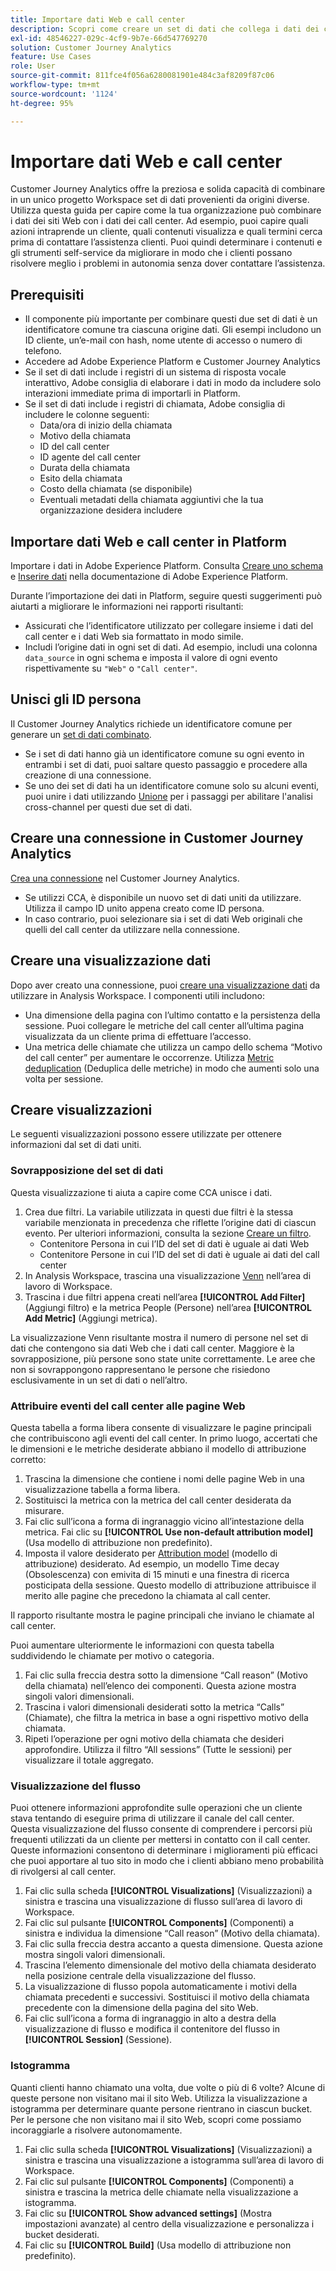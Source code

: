 ```yaml
---
title: Importare dati Web e call center
description: Scopri come creare un set di dati che collega i dati dei call center e dei siti Web.
exl-id: 48546227-029c-4cf9-9b7e-66d547769270
solution: Customer Journey Analytics
feature: Use Cases
role: User
source-git-commit: 811fce4f056a6280081901e484c3af8209f87c06
workflow-type: tm+mt
source-wordcount: '1124'
ht-degree: 95%

---
```


# Importare dati Web e call center

Customer Journey Analytics offre la preziosa e solida capacità di combinare in un unico progetto Workspace set di dati provenienti da origini diverse. Utilizza questa guida per capire come la tua organizzazione può combinare i dati dei siti Web con i dati dei call center. Ad esempio, puoi capire quali azioni intraprende un cliente, quali contenuti visualizza e quali termini cerca prima di contattare l’assistenza clienti. Puoi quindi determinare i contenuti e gli strumenti self-service da migliorare in modo che i clienti possano risolvere meglio i problemi in autonomia senza dover contattare l’assistenza.

## Prerequisiti

* Il componente più importante per combinare questi due set di dati è un identificatore comune tra ciascuna origine dati. Gli esempi includono un ID cliente, un’e-mail con hash, nome utente di accesso o numero di telefono.
* Accedere ad Adobe Experience Platform e Customer Journey Analytics
* Se il set di dati include i registri di un sistema di risposta vocale interattivo, Adobe consiglia di elaborare i dati in modo da includere solo interazioni immediate prima di importarli in Platform.
* Se il set di dati include i registri di chiamata, Adobe consiglia di includere le colonne seguenti:
   * Data/ora di inizio della chiamata
   * Motivo della chiamata
   * ID del call center
   * ID agente del call center
   * Durata della chiamata
   * Esito della chiamata
   * Costo della chiamata (se disponibile)
   * Eventuali metadati della chiamata aggiuntivi che la tua organizzazione desidera includere

## Importare dati Web e call center in Platform

Importare i dati in Adobe Experience Platform. Consulta [Creare uno schema](https://experienceleague.adobe.com/docs/experience-platform/xdm/tutorials/create-schema-ui.html?lang=it) e [Inserire dati](https://experienceleague.adobe.com/docs/experience-platform/ingestion/home.html?lang=it) nella documentazione di Adobe Experience Platform.

Durante l’importazione dei dati in Platform, seguire questi suggerimenti può aiutarti a migliorare le informazioni nei rapporti risultanti:

* Assicurati che l’identificatore utilizzato per collegare insieme i dati del call center e i dati Web sia formattato in modo simile.
* Includi l’origine dati in ogni set di dati. Ad esempio, includi una colonna `data_source` in ogni schema e imposta il valore di ogni evento rispettivamente su `"Web"` o `"Call center"`. <!--mapper-->

## Unisci gli ID persona

Il Customer Journey Analytics richiede un identificatore comune per generare un [set di dati combinato](/help/connections/combined-dataset.md).

* Se i set di dati hanno già un identificatore comune su ogni evento in entrambi i set di dati, puoi saltare questo passaggio e procedere alla creazione di una connessione.
* Se uno dei set di dati ha un identificatore comune solo su alcuni eventi, puoi unire i dati utilizzando [Unione](/help/stitching/overview.md) per i passaggi per abilitare l&#39;analisi cross-channel per questi due set di dati.

## Creare una connessione in Customer Journey Analytics

[Crea una connessione](/help/connections/create-connection.md) nel Customer Journey Analytics.

* Se utilizzi CCA, è disponibile un nuovo set di dati uniti da utilizzare. Utilizza il campo ID unito appena creato come ID persona.
* In caso contrario, puoi selezionare sia i set di dati Web originali che quelli del call center da utilizzare nella connessione.

## Creare una visualizzazione dati

Dopo aver creato una connessione, puoi [creare una visualizzazione dati](/help/data-views/create-dataview.md) da utilizzare in Analysis Workspace. I componenti utili includono:

* Una dimensione della pagina con l’ultimo contatto e la persistenza della sessione. Puoi collegare le metriche del call center all’ultima pagina visualizzata da un cliente prima di effettuare l’accesso.
* Una metrica delle chiamate che utilizza un campo dello schema “Motivo del call center” per aumentare le occorrenze. Utilizza [Metric deduplication](/help/data-views/component-settings/metric-deduplication.md) (Deduplica delle metriche) in modo che aumenti solo una volta per sessione.

## Creare visualizzazioni

Le seguenti visualizzazioni possono essere utilizzate per ottenere informazioni dal set di dati uniti.

### Sovrapposizione del set di dati

Questa visualizzazione ti aiuta a capire come CCA unisce i dati.

1. Crea due filtri. La variabile utilizzata in questi due filtri è la stessa variabile menzionata in precedenza che riflette l’origine dati di ciascun evento. Per ulteriori informazioni, consulta la sezione [Creare un filtro](/help/components/filters/create-filters.md).
   * Contenitore Persona in cui l’ID del set di dati è uguale ai dati Web
   * Contenitore Persone in cui l’ID del set di dati è uguale ai dati del call center
2. In Analysis Workspace, trascina una visualizzazione [Venn](/help/analysis-workspace/visualizations/venn.md) nell’area di lavoro di Workspace.
3. Trascina i due filtri appena creati nell’area **[!UICONTROL Add Filter]** (Aggiungi filtro) e la metrica People (Persone) nell’area **[!UICONTROL Add Metric]** (Aggiungi metrica).

La visualizzazione Venn risultante mostra il numero di persone nel set di dati che contengono sia dati Web che i dati call center. Maggiore è la sovrapposizione, più persone sono state unite correttamente. Le aree che non si sovrappongono rappresentano le persone che risiedono esclusivamente in un set di dati o nell’altro.

### Attribuire eventi del call center alle pagine Web

Questa tabella a forma libera consente di visualizzare le pagine principali che contribuiscono agli eventi del call center. In primo luogo, accertati che le dimensioni e le metriche desiderate abbiano il modello di attribuzione corretto:

1. Trascina la dimensione che contiene i nomi delle pagine Web in una visualizzazione tabella a forma libera.
1. Sostituisci la metrica con la metrica del call center desiderata da misurare.
1. Fai clic sull’icona a forma di ingranaggio vicino all’intestazione della metrica. Fai clic su **[!UICONTROL Use non-default attribution model]** (Usa modello di attribuzione non predefinito).
1. Imposta il valore desiderato per [Attribution model](/help/analysis-workspace/visualizations/freeform-table/column-row-settings/column-settings.md) (modello di attribuzione) desiderato. Ad esempio, un modello Time decay (Obsolescenza) con emivita di 15 minuti e una finestra di ricerca posticipata della sessione. Questo modello di attribuzione attribuisce il merito alle pagine che precedono la chiamata al call center.

Il rapporto risultante mostra le pagine principali che inviano le chiamate al call center. <!-- use case behind what we use these pages for -->

<!-- Complement with donut visualization -->

Puoi aumentare ulteriormente le informazioni con questa tabella suddividendo le chiamate per motivo o categoria.

1. Fai clic sulla freccia destra sotto la dimensione “Call reason” (Motivo della chiamata) nell’elenco dei componenti. Questa azione mostra singoli valori dimensionali.
2. Trascina i valori dimensionali desiderati sotto la metrica “Calls” (Chiamate), che filtra la metrica in base a ogni rispettivo motivo della chiamata.
3. Ripeti l’operazione per ogni motivo della chiamata che desideri approfondire. Utilizza il filtro “All sessions” (Tutte le sessioni) per visualizzare il totale aggregato.

<!-- screenshot -->

### Visualizzazione del flusso

Puoi ottenere informazioni approfondite sulle operazioni che un cliente stava tentando di eseguire prima di utilizzare il canale del call center. Questa visualizzazione del flusso consente di comprendere i percorsi più frequenti utilizzati da un cliente per mettersi in contatto con il call center. Queste informazioni consentono di determinare i miglioramenti più efficaci che puoi apportare al tuo sito in modo che i clienti abbiano meno probabilità di rivolgersi al call center.

1. Fai clic sulla scheda **[!UICONTROL Visualizations]** (Visualizzazioni) a sinistra e trascina una visualizzazione di flusso sull’area di lavoro di Workspace.
2. Fai clic sul pulsante **[!UICONTROL Components]** (Componenti) a sinistra e individua la dimensione “Call reason” (Motivo della chiamata).
3. Fai clic sulla freccia destra accanto a questa dimensione. Questa azione mostra singoli valori dimensionali.
4. Trascina l’elemento dimensionale del motivo della chiamata desiderato nella posizione centrale della visualizzazione del flusso.
5. La visualizzazione di flusso popola automaticamente i motivi della chiamata precedenti e successivi. Sostituisci il motivo della chiamata precedente con la dimensione della pagina del sito Web.
6. Fai clic sull’icona a forma di ingranaggio in alto a destra della visualizzazione di flusso e modifica il contenitore del flusso in **[!UICONTROL Session]** (Sessione).

### Istogramma

Quanti clienti hanno chiamato una volta, due volte o più di 6 volte? Alcune di queste persone non visitano mai il sito Web. Utilizza la visualizzazione a istogramma per determinare quante persone rientrano in ciascun bucket. Per le persone che non visitano mai il sito Web, scopri come possiamo incoraggiarle a risolvere autonomamente.

1. Fai clic sulla scheda **[!UICONTROL Visualizations]** (Visualizzazioni) a sinistra e trascina una visualizzazione a istogramma sull’area di lavoro di Workspace.
2. Fai clic sul pulsante **[!UICONTROL Components]** (Componenti) a sinistra e trascina la metrica delle chiamate nella visualizzazione a istogramma.
3. Fai clic su **[!UICONTROL Show advanced settings]** (Mostra impostazioni avanzate) al centro della visualizzazione e personalizza i bucket desiderati.
4. Fai clic su **[!UICONTROL Build]** (Usa modello di attribuzione non predefinito).

<!--
### Web to call, call to web

### Fallout

Fallout sessions - session

All sessions > page views metric > calls metric

All sessions > calls metric > page views

Orrr we could also use dataset ID

step 1: all sessions
step 2: 


### Site sections that result in a call within 30 minutes

Slide 4

Create a bunch of filters - facets to their business. Filters were used because they didn't have all of these in the same dimension, so they could create everything in this report as a single dimension (really filters)

wanted to understand when someone interacts with a facet, whats the highest percentage of people that abandon that channel to call them. not from volume perspective, but percentage perspective.

use sequential filters, but you lose the ability to use attribution IQ

## What to do when you've found insight -->
